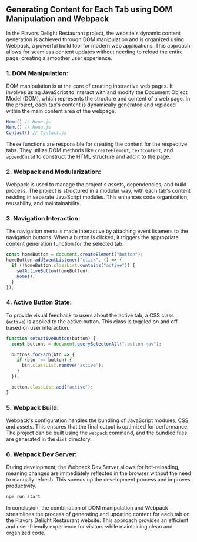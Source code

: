 ## Generating Content for Each Tab using DOM Manipulation and Webpack

In the Flavors Delight Restaurant project, the website's dynamic content generation is achieved through DOM manipulation and is organized using Webpack, a powerful build tool for modern web applications. This approach allows for seamless content updates without needing to reload the entire page, creating a smoother user experience.

### 1. **DOM Manipulation:**

DOM manipulation is at the core of creating interactive web pages. It involves using JavaScript to interact with and modify the Document Object Model (DOM), which represents the structure and content of a web page. In the project, each tab's content is dynamically generated and replaced within the main content area of the webpage.

```javascript
Home() // Home.js
Menu() // Menu.js
Contact() // Contact.js
```

These functions are responsible for creating the content for the respective tabs. They utilize DOM methods like `createElement`, `textContent`, and `appendChild` to construct the HTML structure and add it to the page.

### 2. **Webpack and Modularization:**

Webpack is used to manage the project's assets, dependencies, and build process. The project is structured in a modular way, with each tab's content residing in separate JavaScript modules. This enhances code organization, reusability, and maintainability.

### 3. **Navigation Interaction:**

The navigation menu is made interactive by attaching event listeners to the navigation buttons. When a button is clicked, it triggers the appropriate content generation function for the selected tab.

```javascript
const homeButton = document.createElement("button");
homeButton.addEventListener("click", () => {
  if (!homeButton.classList.contains("active")) {
    setActiveButton(homeButton);
    Home();
  }
});
```

### 4. **Active Button State:**

To provide visual feedback to users about the active tab, a CSS class (`active`) is applied to the active button. This class is toggled on and off based on user interaction.

```javascript
function setActiveButton(button) {
  const buttons = document.querySelectorAll(".button-nav");

  buttons.forEach(btn => {
    if (btn !== button) {
      btn.classList.remove("active");
    }
  });

  button.classList.add("active");
}
```

### 5. **Webpack Build:**

Webpack's configuration handles the bundling of JavaScript modules, CSS, and assets. This ensures that the final output is optimized for performance. The project can be built using the `webpack` command, and the bundled files are generated in the `dist` directory.

### 6. **Webpack Dev Server:**

During development, the Webpack Dev Server allows for hot-reloading, meaning changes are immediately reflected in the browser without the need to manually refresh. This speeds up the development process and improves productivity.

```bash
npm run start
```

In conclusion, the combination of DOM manipulation and Webpack streamlines the process of generating and updating content for each tab on the Flavors Delight Restaurant website. This approach provides an efficient and user-friendly experience for visitors while maintaining clean and organized code.